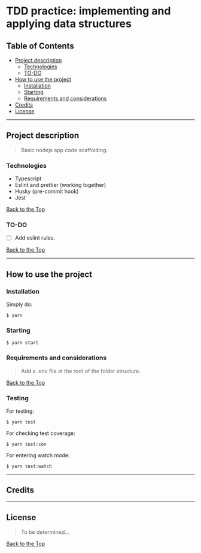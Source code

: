 # TDD practice: implementing and applying data structures

## Table of Contents

- [Project description](#project-description)
  - [Technologies](#technologies)
  - [TO-DO](#to-do)
- [How to use the project](#how-to-use-the-project)
  - [Installation](#installation)
  - [Starting](#Starting)
  - [Requirements and considerations](#requirements-and-considerations)
- [Credits](#credits)
- [License](#license)

---

## Project description

> Basic nodejs app code scaffolding.

### Technologies

- Typescript
- Eslint and prettier (working together)
- Husky (pre-commit hook)
- Jest

[Back to the Top](#table-of-contents)

### TO-DO

- [ ] Add eslint rules.

[Back to the Top](#table-of-contents)

---

## How to use the project

### Installation


Simply do:

```
$ yarn

```
### Starting

```
$ yarn start

```
### Requirements and considerations

> Add a .env file at the root of the folder structure.

[Back to the Top](#table-of-contents)

### Testing

For testing:

```
$ yarn test
```

For checking test coverage:

```
$ yarn test:cov
```

For entering watch mode:

```
$ yarn test:watch
```

---

## Credits

---

## License

> To be determined...

[Back to the Top](#table-of-contents)
